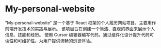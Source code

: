 # My-personal-website
"My-personal-website" 是一个基于 React 框架的个人履历网站项目，主要用作前端开发技术的实践与展示。
该项目旨在创建一个简洁、直观的界面来展示个人信息、技能和经历。
使用 Cursor 编辑器编写代码，通过组件化设计提升代码可读性和可维护性，为用户提供流畅的浏览体验。
